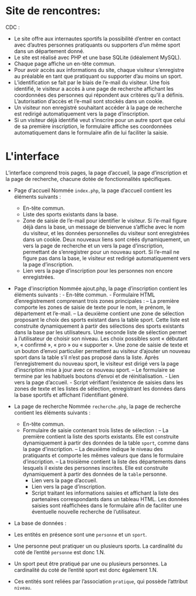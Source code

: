 # Site de rencontres:
CDC :

- Le site offre aux internautes sportifs la possibilité d’entrer en contact avec d’autres personnes pratiquants ou supporters d’un même sport dans un département donné.
- Le site est réalisé avec PHP et une base SQLite (idéalement MySQL).
- Chaque page affiche un en-tête commun.
- Pour avoir accès aux informations du site, chaque visiteur s’enregistre au préalable en tant que pratiquant ou supporter d’au moins un sport.
- L’identification se fait par le biais de l’e-mail du visiteur. Une fois identifié, le visiteur a accès à une page de recherche affichant les coordonnées des personnes qui répondent aux critères qu’il a définis. L’autorisation d’accès et l’e-mail sont stockés dans un cookie.
- Un visiteur non enregistré souhaitant accéder à la page de recherche est redirigé automatiquement vers la page d’inscription.
- Si un visiteur déjà identifié veut s’inscrire pour un autre sport que celui de sa première inscription, le formulaire affiche ses coordonnées automatiquement dans le formulaire afin de lui faciliter la saisie.

# L'interface 

L’interface comprend trois pages, la page d’accueil, la page d’inscription et la page de recherche, chacune dotée de fonctionnalités spécifiques.

- Page d'accueil
    Nommée `index.php`, la page d’accueil contient les éléments suivants :
    - En-tête commun.
    - Liste des sports existants dans la base.
    - Zone de saisie de l’e-mail pour identifier le visiteur. 
    Si l’e-mail figure déjà dans la base, un message de bienvenue s’affiche avec le nom du visiteur, 
    et les données personnelles du visiteur sont enregistrées dans un cookie. Deux nouveaux liens sont
    créés dynamiquement, un vers la page de recherche et un vers la page d’inscription, permettant de s’enregistrer pour un nouveau sport. 
    Si l’e-mail ne figure pas dans la base, le visiteur est redirigé automatiquement vers la page d’inscription.
    - Lien vers la page d’inscription pour les personnes non encore enregistrées.
- Page d'inscription
    Nommée ajout.php, la page d’inscription contient les éléments suivants :
        - En-tête commun.
        - Formulaire HTML d’enregistrement comprenant trois zones principales :
            – La première comporte les zones de saisie de texte pour le nom, le prénom, le département et l’e-mail.
            – La deuxième contient une zone de sélection proposant le choix des sports existant dans la table sport. 
            Cette liste est construite dynamiquement à partir des sélections des sports existants dans la base par les utilisateurs. 
            Une seconde liste de sélection permet à l’utilisateur de choisir son niveau. 
            Les choix possibles sont « débutant », « confirmé », « pro » ou « supporter ». Une zone de saisie de texte et un bouton d’envoi particulier permettent au visiteur d’ajouter un nouveau sport dans la table s’il n’est pas proposé dans la liste. Après l’enregistrement du nouveau sport, le visiteur est dirigé vers la page d’inscription mise à jour avec ce nouveau sport.
            – Le formulaire se termine par les habituels boutons d’envoi et de réinitialisation.
        - Lien vers la page d’accueil.
        - Script vérifiant l’existence de saisies dans les zones de texte et les listes de sélection, enregistrant les données dans la base sportifs et affichant l’identifiant généré.
- La page de recherche
    Nommée `recherche.php`, la page de recherche contient les éléments suivants :
    - En-tête commun.
    - Formulaire de saisie contenant trois listes de sélection : 
        – La première contient la liste des sports existants. Elle est construite dynamiquement à partir des données de la table `sport`, comme dans la page d’inscription.
        – La deuxième indique le niveau des pratiquants et comporte les mêmes valeurs que dans le formulaire d’inscription.
        – La troisième contient la liste des départements dans lesquels il existe des personnes inscrites. Elle est construite dynamiquement à partir des données de la
        `table` personne.
        - Lien vers la page d’accueil.
        - Lien vers la page d’inscription.
        - Script traitant les informations saisies et affichant la liste des partenaires correspondants dans un tableau HTML. 
        Les données saisies sont réaffichées dans le formulaire afin de faciliter une éventuelle nouvelle recherche de l’utilisateur.
        
- La base de données :

- Les entités en présence sont une `personne` et un `sport`.
- Une personne peut pratiquer un ou plusieurs sports. La cardinalité du coté de l’entité
`personne` est donc 1.N.
- Un sport peut être pratiqué par une ou plusieurs personnes. La cardinalité du coté de
l’entité sport est donc également 1.N.
- Ces entités sont reliées par l’association `pratique`, qui possède l’attribut `niveau`.
    
